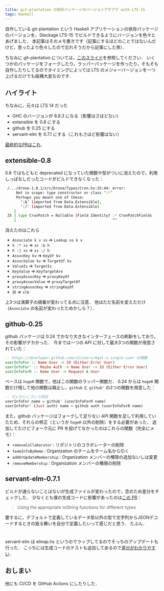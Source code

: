 ```yaml
---
title: git-plantation の依存パッケージのバージョンアゲアゲ with LTS-15
tags: Haskell
---
```


自作している git-plantation という Haskell アプリケーションの依存パッケージのバージョンを、Stackage LTS-15 でビルドできるようにバージョンを色々とあげました．
本記事はそのメモ書きです（記事にするほどのことではないんだけど，思ったより色々したので忘れそうだから記事にした笑）．

ちなみに git-plantation については，[このスライド](https://www.slideshare.net/noob00/haskell-191796924)を参照してください．
いくつかのパッケージをフォークしたり，ラッパーパッケージを作ったり，そもそも自作したりしてるのでタイミングによっては LTS のメジャーバージョンを一つ上げるだけでも結構大変なのです．

## ハイライト

ちなみに，元々は LTS 14 だった

- GHC のバージョンが 8.8.3 になる（影響はさほどない）
- extensible を 0.8 にする
- github を 0.25 にする
- servant-elm を 0.7.1 にする（これもさほど影響はない）

[最終的なPRはこれ](https://github.com/matsubara0507/git-plantation/pull/58)．

## extensible-0.8

0.8 ではもともと deprecated になっていた関数や型がついに消えたので，利用しっぱなしだったコードがビルドできなくなった：

```sh
 /.../drone-1.0.1/src/Drone/Types/Cron.hs:25:44: error:
     Not in scope: type constructor or class ‘:*’
     Perhaps you meant one of these:
       ‘:&’ (imported from Data.Extensible),
       ‘:/’ (imported from Data.Extensible)
    |                  
 25 | type CronPatch = Nullable (Field Identity) :* CronPatchFields
    |                                            ^^
```

消えたのはこれら

- `Associate k v xs` => `Lookup xs k v`
- `h :* xs` => `xs :& h`
- `h :| xs` => `xs :/ h`
- `AssocKey kv` => `KeyOf kv`
- `AssocValue kv` => `TargetOf kv`
- `ValueIs` => `TargetIs`
- `KeyValue` => `KeyTargetAre`
- `proxyAssocKey` => `proxyKeyOf`
- `proxyAssocValue` => `proxyTargetOf`
- `stringAssocKey` => `stringKeyOf`
- `訊` => `xlb`

上3つは演算子の順番が変わってる点に注意．
他はただ名前を変えただけ（`Associate` の名前が変わったためかしら？）．

## github-0.25

github パッケージは 0.24 でかなり大きなインターフェースの刷新をしており，その影響がデカかった．
今までは一つの API に対して最大3つの関数が用意されていた：

```haskell
-- https://developer.github.com/v3/users/#get-a-single-user の関数
userInfoFor :: Name User -> IO (Either Error User)
userInfoFor' :: Maybe Auth -> Name User -> IO (Either Error User)
userInfoForR :: Name User -> Request k User
```

ベースは `hogeR` 関数で，他はこの関数のラッパー関数だ．
0.24 からは `hogeR` 関数だけ残して他の関数は廃止し，`github` と `github'` の2つの関数を用意した：

```Haskell
-- だいたいこういう対応
userInfoFor name = github' (userInfoForR name)
userInfoFor' (Just auth) name = github auth (userInfoForR name)
```

また，github パッケージはフォークして足りない API 関数を足して利用していたため，それらの修正（というか `hogeR` 以外の削除）をする必要があった．
追加してたけどフォーク元に PR を投げてなかったのはこれらの関数（完全にメモ）：

- `removeCollaborator` : リポジトリのコラボレーターの削除
- `teamInfoByName` : Organization のチームをチーム名から引く
- `addOrUpdateMembership` : Organization メンバーの権限の追加ないしは変更
- `removeMembership` : Organization メンバーの権限の削除

## servant-elm-0.7.1

ビルドが通らないことはないが生成ファイルが変わったので，念のため差分をチェックした．
少なくとも僕の生成コードに影響があったのは[この PR](https://github.com/haskell-servant/servant-elm/pull/59)：

> Using the appropriate toString functions for different types

要するに，デフォルトで定義しているデータ型以外の型で文字列からJSONデコードするときの振る舞いを自分で定義したいって感じだと思う．
たぶん．

#

servant-elm は elmap.hs というのでラップしてるのでそっちのアップデートも行った．
こっちには生成コードのテストも追加してあるので[差分がわかりやすい](https://github.com/matsubara0507/elmap.hs/pull/1/files#diff-3e612857d13f467c108121bba96a6232)．

## おしまい

他にも CI/CD を GitHub Actions にしたりした．
